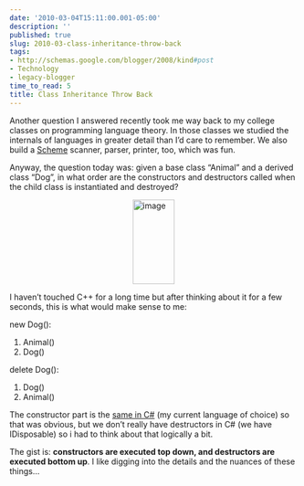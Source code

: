 ```yaml
---
date: '2010-03-04T15:11:00.001-05:00'
description: ''
published: true
slug: 2010-03-class-inheritance-throw-back
tags:
- http://schemas.google.com/blogger/2008/kind#post
- Technology
- legacy-blogger
time_to_read: 5
title: Class Inheritance Throw Back
---
```


<p>Another question I answered recently took me way back to my college classes on programming language theory. In those classes we studied the internals of languages in greater detail than I’d care to remember. We also build a <a href="http://en.wikipedia.org/wiki/Scheme_(programming_language)">Scheme</a> scanner, parser, printer, too, which was fun.</p>  <p>Anyway, the question today was: given a base class “Animal” and a derived class “Dog”, in what order are the constructors and destructors called when the child class is instantiated and destroyed?</p>  <p><img alt="image" border="0" height="148" src="http://lh6.ggpht.com/_IKD9WtY5kxU/S5AUDhDvoOI/AAAAAAAAAqc/ja1HAcLRQM8/image%5B2%5D.png?imgmax=800" style="border-bottom: 0px; border-left: 0px; display: block; float: none; margin-left: auto; border-top: 0px; margin-right: auto; border-right: 0px;" title="image" width="73" /> </p>  <p>I haven’t touched C++ for a long time but after thinking about it for a few seconds, this is what would make sense to me:</p>  <p>new Dog(): </p>  <ol>   <li>Animal()</li>    <li>Dog()</li> </ol>  <p>delete Dog():</p>  <ol>   <li>Dog()</li>    <li>Animal()</li> </ol>  <p>The constructor part is the <a href="http://www.yoda.arachsys.com/csharp/constructors.html">same in C#</a> (my current language of choice) so that was obvious, but we don’t really have destructors in C# (we have IDisposable) so i had to think about that logically a bit. </p>  <p>The gist is: <strong>constructors are executed top down, and destructors are executed bottom up</strong>. I like digging into the details and the nuances of these things…</p>